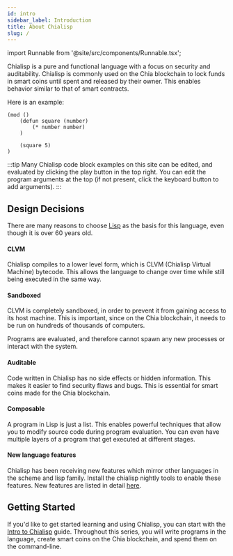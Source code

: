 ```yaml
---
id: intro
sidebar_label: Introduction
title: About Chialisp
slug: /
---
```


import Runnable from '@site/src/components/Runnable.tsx';

Chialisp is a pure and functional language with a focus on security and auditability. Chialisp is commonly used on the Chia blockchain to lock funds in smart coins until spent and released by their owner. This enables behavior similar to that of smart contracts.

Here is an example:

<Runnable flavor='chialisp'>

```chialisp
(mod ()
    (defun square (number)
        (* number number)
    )

    (square 5)
)
```

</Runnable>

:::tip
Many Chialisp code block examples on this site can be edited, and evaluated by clicking the play button in the top right. You can edit the program arguments at the top (if not present, click the keyboard button to add arguments).
:::

## Design Decisions

There are many reasons to choose [Lisp](<https://en.wikipedia.org/wiki/Lisp_(programming_language)>) as the basis for this language, even though it is over 60 years old.

#### CLVM

Chialisp compiles to a lower level form, which is CLVM (Chialisp Virtual Machine) bytecode. This allows the language to change over time while still being executed in the same way.

#### Sandboxed

CLVM is completely sandboxed, in order to prevent it from gaining access to its host machine. This is important, since on the Chia blockchain, it needs to be run on hundreds of thousands of computers.

Programs are evaluated, and therefore cannot spawn any new processes or interact with the system.

#### Auditable

Code written in Chialisp has no side effects or hidden information. This makes it easier to find security flaws and bugs. This is essential for smart coins made for the Chia blockchain.

#### Composable

A program in Lisp is just a list. This enables powerful techniques that allow you to modify source code during program evaluation. You can even have multiple layers of a program that get executed at different stages.

#### New language features

Chialisp has been receiving new features which mirror other languages in the scheme and lisp family. Install the chialisp nightly tools to enable these features.
New features are listed in detail [here](/modern-chialisp).

## Getting Started

If you'd like to get started learning and using Chialisp, you can start with the [Intro to Chialisp](/chialisp-primer/intro) guide. Throughout this series, you will write programs in the language, create smart coins on the Chia blockchain, and spend them on the command-line.
